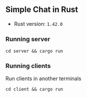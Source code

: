 ## Simple Chat in Rust
* Rust version: `1.42.0`

### Running server
```
cd server && cargo run
```

### Running clients
Run clients in another terminals
```
cd client && cargo run
```